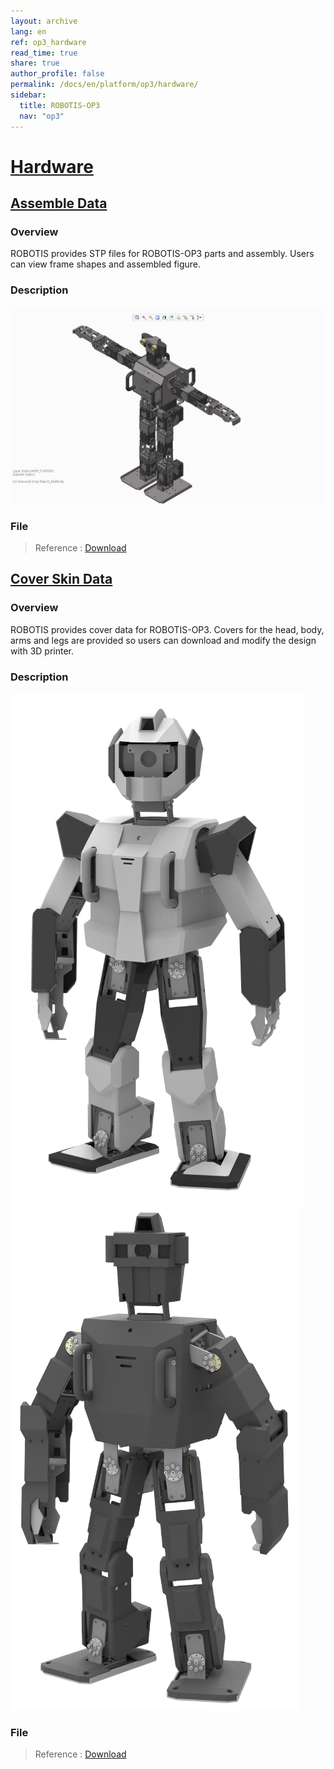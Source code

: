 ```yaml
---
layout: archive
lang: en
ref: op3_hardware
read_time: true
share: true
author_profile: false
permalink: /docs/en/platform/op3/hardware/
sidebar:
  title: ROBOTIS-OP3
  nav: "op3"
---
```


<div style="counter-reset: h1 6"></div>

# [Hardware](#hardware)

## [Assemble Data](#assemble-data)

### Overview
ROBOTIS provides STP files for ROBOTIS-OP3 parts and assembly. Users can view frame shapes and assembled figure.  



### Description

![](/assets/images/platform/op3/op3_assemble_data.png)

### File
 > Reference : [Download]

## [Cover Skin Data](#cover-skin-data)

### Overview
 ROBOTIS provides cover data for ROBOTIS-OP3. Covers for the head, body, arms and legs are provided so users can download and modify the design with 3D printer.  


### Description

 ![](/assets/images/platform/op3/ROBOTIS_OP3-Skin_Ver1.png)![](/assets/images/platform/op3/ROBOTIS-OP3-Skin_THORMANG3-Style.png)
### File
  > Reference : [Download]




[Download]:https://github.com/ROBOTIS-GIT/ROBOTIS-OP-Series-Data/blob/master/ROBOTIS-OP3/Hardware/Mechanics/Part

[Download]:https://github.com/ROBOTIS-GIT/ROBOTIS-OP-Series-Data/tree/master/ROBOTIS-OP3/Hardware/Mechanics/Skin
